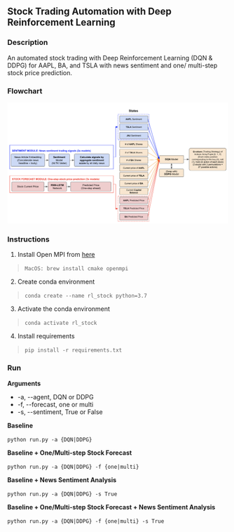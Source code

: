 ## Stock Trading Automation with Deep Reinforcement Learning

### Description

An automated stock trading with Deep Reinforcement Learning (DQN & DDPG) for AAPL, BA, and TSLA with news sentiment and one/ multi-step stock price prediction.

### Flowchart

![Flowchart](https://github.com/Joeyipp/rl-stock-trading/blob/master/images/flowchart_design.png)

### Instructions

1. Install Open MPI from [here](https://stable-baselines.readthedocs.io/en/master/guide/install.html)

> `MacOS: brew install cmake openmpi`

2. Create conda environment

> `conda create --name rl_stock python=3.7`

3. Activate the conda environment

> `conda activate rl_stock`

4. Install requirements

> `pip install -r requirements.txt`

### Run

**Arguments**

- -a, --agent, DQN or DDPG
- -f, --forecast, one or multi
- -s, --sentiment, True or False

**Baseline**

`python run.py -a {DQN|DDPG}`

**Baseline + One/Multi-step Stock Forecast**

`python run.py -a {DQN|DDPG} -f {one|multi}`

**Baseline + News Sentiment Analysis**

`python run.py -a {DQN|DDPG} -s True`

**Baseline + One/Multi-step Stock Forecast + News Sentiment Analysis**

`python run.py -a {DQN|DDPG} -f {one|multi} -s True`
